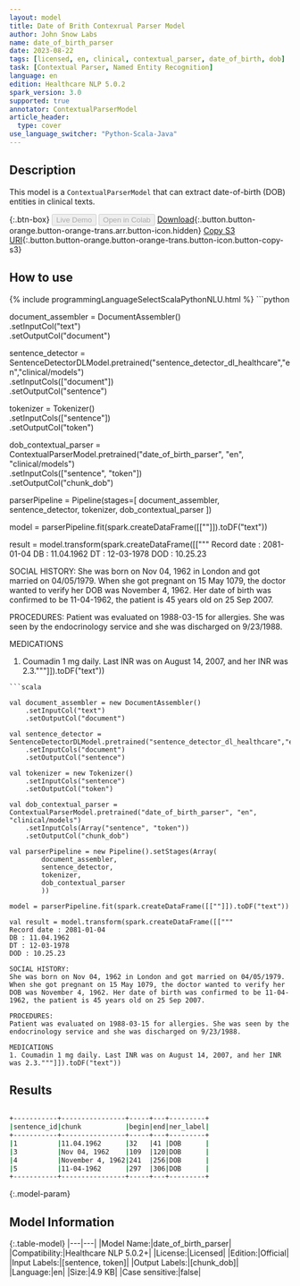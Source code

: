 ```yaml
---
layout: model
title: Date of Brith Contexrual Parser Model
author: John Snow Labs
name: date_of_birth_parser
date: 2023-08-22
tags: [licensed, en, clinical, contextual_parser, date_of_birth, dob]
task: [Contextual Parser, Named Entity Recognition]
language: en
edition: Healthcare NLP 5.0.2
spark_version: 3.0
supported: true
annotator: ContextualParserModel
article_header:
  type: cover
use_language_switcher: "Python-Scala-Java"
---
```


## Description

This model is a `ContextualParserModel` that can extract date-of-birth (DOB) entities in clinical texts.

{:.btn-box}
<button class="button button-orange" disabled>Live Demo</button>
<button class="button button-orange" disabled>Open in Colab</button>
[Download](https://s3.amazonaws.com/auxdata.johnsnowlabs.com/clinical/models/date_of_birth_parser_en_5.0.2_3.0_1692700035475.zip){:.button.button-orange.button-orange-trans.arr.button-icon.hidden}
[Copy S3 URI](s3://auxdata.johnsnowlabs.com/clinical/models/date_of_birth_parser_en_5.0.2_3.0_1692700035475.zip){:.button.button-orange.button-orange-trans.button-icon.button-copy-s3}

## How to use



<div class="tabs-box" markdown="1">
{% include programmingLanguageSelectScalaPythonNLU.html %}
```python

document_assembler = DocumentAssembler() \
    .setInputCol("text") \
    .setOutputCol("document")

sentence_detector = SentenceDetectorDLModel.pretrained("sentence_detector_dl_healthcare","en","clinical/models")\
    .setInputCols(["document"])\
    .setOutputCol("sentence")

tokenizer = Tokenizer() \
    .setInputCols(["sentence"]) \
    .setOutputCol("token")

dob_contextual_parser = ContextualParserModel.pretrained("date_of_birth_parser", "en", "clinical/models") \
    .setInputCols(["sentence", "token"]) \
    .setOutputCol("chunk_dob") 

parserPipeline = Pipeline(stages=[
        document_assembler,
        sentence_detector,
        tokenizer,
        dob_contextual_parser
        ])

model = parserPipeline.fit(spark.createDataFrame([[""]]).toDF("text"))

result = model.transform(spark.createDataFrame([["""
Record date : 2081-01-04 
DB : 11.04.1962
DT : 12-03-1978 
DOD : 10.25.23 

SOCIAL HISTORY:
She was born on Nov 04, 1962 in London and got married on 04/05/1979. When she got pregnant on 15 May 1079, the doctor wanted to verify her DOB was November 4, 1962. Her date of birth was confirmed to be 11-04-1962, the patient is 45 years old on 25 Sep 2007.

PROCEDURES:
Patient was evaluated on 1988-03-15 for allergies. She was seen by the endocrinology service and she was discharged on 9/23/1988. 

MEDICATIONS
1. Coumadin 1 mg daily. Last INR was on August 14, 2007, and her INR was 2.3."""]]).toDF("text"))

```
```scala

val document_assembler = new DocumentAssembler() 
    .setInputCol("text") 
    .setOutputCol("document")

val sentence_detector = SentenceDetectorDLModel.pretrained("sentence_detector_dl_healthcare","en","clinical/models")
    .setInputCols("document")
    .setOutputCol("sentence")

val tokenizer = new Tokenizer() 
    .setInputCols("sentence") 
    .setOutputCol("token")

val dob_contextual_parser = ContextualParserModel.pretrained("date_of_birth_parser", "en", "clinical/models") 
    .setInputCols(Array("sentence", "token")) 
    .setOutputCol("chunk_dob") 

val parserPipeline = new Pipeline().setStages(Array(
        document_assembler,
        sentence_detector,
        tokenizer,
        dob_contextual_parser
        ))

model = parserPipeline.fit(spark.createDataFrame([[""]]).toDF("text"))

val result = model.transform(spark.createDataFrame([["""
Record date : 2081-01-04 
DB : 11.04.1962
DT : 12-03-1978 
DOD : 10.25.23 

SOCIAL HISTORY:
She was born on Nov 04, 1962 in London and got married on 04/05/1979. When she got pregnant on 15 May 1079, the doctor wanted to verify her DOB was November 4, 1962. Her date of birth was confirmed to be 11-04-1962, the patient is 45 years old on 25 Sep 2007.

PROCEDURES:
Patient was evaluated on 1988-03-15 for allergies. She was seen by the endocrinology service and she was discharged on 9/23/1988. 

MEDICATIONS
1. Coumadin 1 mg daily. Last INR was on August 14, 2007, and her INR was 2.3."""]]).toDF("text"))

```
</div>

## Results

```bash

+-----------+----------------+-----+---+---------+
|sentence_id|chunk           |begin|end|ner_label|
+-----------+----------------+-----+---+---------+
|1          |11.04.1962      |32   |41 |DOB      |
|3          |Nov 04, 1962    |109  |120|DOB      |
|4          |November 4, 1962|241  |256|DOB      |
|5          |11-04-1962      |297  |306|DOB      |
+-----------+----------------+-----+---+---------+

```

{:.model-param}
## Model Information

{:.table-model}
|---|---|
|Model Name:|date_of_birth_parser|
|Compatibility:|Healthcare NLP 5.0.2+|
|License:|Licensed|
|Edition:|Official|
|Input Labels:|[sentence, token]|
|Output Labels:|[chunk_dob]|
|Language:|en|
|Size:|4.9 KB|
|Case sensitive:|false|